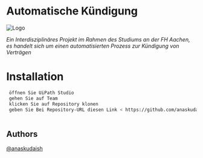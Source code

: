 # Automatische Kündigung

![Logo](https://www.hotpmo.com/wp-content/uploads/2020/07/Sparky-UIPath-Orange-logo-1200x628px.png)


*Ein Interdisziplinäres Projekt im Rahmen des Studiums an der FH Aachen, es handelt sich um einen automatisierten Prozess zur Kündigung von Verträgen*

# Installation



```bash
 öffnen Sie UiPath Studio 
 gehen Sie auf Team
 klicken Sie auf Repository klonen
 geben Sie Bei Repository-URL diesen Link < https://github.com/anaskudaish/Automatische-Kuendigung > ein.
 
 ```
 
 ## Authors

[@anaskudaish](https://www.github.com/anaskudaish)